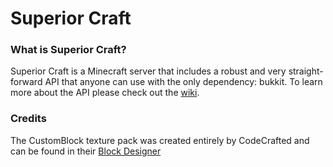 # Superior Craft

### What is Superior Craft?
Superior Craft is a Minecraft server that includes a robust and very straight-forward API that anyone can use with the only dependency: bukkit. To learn more about the API please check out the [wiki](https://github.com/ThePenguinGamerzGitHub/SuperiorCraft/wiki).

### Credits
The CustomBlock texture pack was created entirely by CodeCrafted and can be found in their [Block Designer](https://codecrafted.net/blockdesigner)
